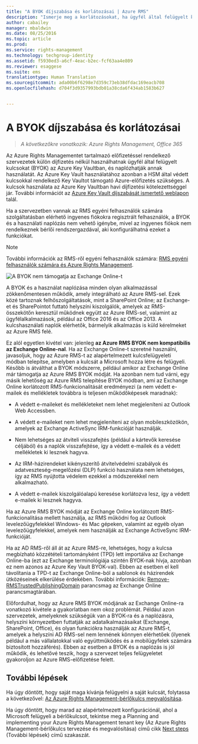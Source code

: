 ```yaml
---
title: "A BYOK díjszabása és korlátozásai | Azure RMS"
description: "Ismerje meg a korlátozásokat, ha ügyfél által felügyelt kulcsokat („bring your own key” azaz BYOK) használ az Azure RMS-szel."
author: cabailey
manager: mbaldwin
ms.date: 08/25/2016
ms.topic: article
ms.prod: 
ms.service: rights-management
ms.technology: techgroup-identity
ms.assetid: f5930ed3-a6cf-4eac-b2ec-fcf63aa4e809
ms.reviewer: esaggese
ms.suite: ems
translationtype: Human Translation
ms.sourcegitcommit: ada00b6f6298e7d359c73eb38dfdac169eacb708
ms.openlocfilehash: d704f3d9357993bdb01a38cda6f434ab1583b627


---
```


# A BYOK díjszabása és korlátozásai

>*A következőkre vonatkozik: Azure Rights Management, Office 365*


Az Azure Rights Managementet tartalmazó előfizetéssel rendelkező szervezetek külön díjfizetés nélkül használhatnak ügyfél által felügyelt kulcsokat (BYOK) az Azure Key Vaultban, és naplózhatják annak használatát. Az Azure Key Vault használatához azonban a HSM által védett kulcsokkal rendelkező Key Vaultot támogató Azure-előfizetés szükséges. A kulcsok használata az Azure Key Vaultban havi díjfizetési kötelezettséggel jár. További információt az [Azure Key Vault díjszabását ismertető weblapon](https://azure.microsoft.com/en-us/pricing/details/key-vault/) talál.

Ha a szervezetben vannak az RMS egyéni felhasználók számára szolgáltatásban elérhető ingyenes fiókokra regisztrált felhasználók, a BYOK és a használati naplózás nem vehető igénybe, mivel az ingyenes fiókok nem rendelkeznek bérlői rendszergazdával, aki konfigurálhatná ezeket a funkciókat.


> [!NOTE]
> További információk az RMS-ről egyéni felhasználók számára: [RMS egyéni felhasználók számára és Azure Rights Management](../understand-explore/rms-for-individuals.md).

![A BYOK nem támogatja az Exchange Online-t](../media/RMS_BYOK_noExchange.png)

A BYOK és a használat naplózása minden olyan alkalmazással zökkenőmentesen működik, amely integrálható az Azure RMS-sel. Ezek közé tartoznak felhőszolgáltatások, mint a SharePoint Online; az Exchange-et és SharePointot futtató helyszíni kiszolgálók, amelyek az RMS-összekötőn keresztül működnek együtt az Azure RMS-sel, valamint az ügyfélalkalmazások, például az Office 2016 és az Office 2013. A kulcshasználati naplók elérhetők, bármelyik alkalmazás is küld kérelmeket az Azure RMS felé.

Ez alól egyetlen kivétel van: jelenleg **az Azure RMS BYOK nem kompatibilis az Exchange Online-nal**. Ha az Exchange Online-t szeretné használni, javasoljuk, hogy az Azure RMS-t az alapértelmezett kulcsfelügyeleti módban telepítse, amelyben a kulcsát a Microsoft hozza létre és felügyeli. Később is átválthat a BYOK módszerre, például amikor az Exchange Online már támogatja az Azure RMS BYOK módját. Ha azonban nem tud várni, egy másik lehetőség az Azure RMS telepítése BYOK módban, ami az Exchange Online korlátozott RMS-funkcionalitását eredményezi (a nem védett e-mailek és mellékletek továbbra is teljesen működőképesek maradnak):

-   A védett e-maileket és mellékleteket nem lehet megjeleníteni az Outlook Web Accessben.

-   A védett e-maileket nem lehet megjeleníteni az olyan mobileszközökön, amelyek az Exchange ActiveSync IRM-funkcióját használják.

-   Nem lehetséges az átviteli visszafejtés (például a kártevők keresése céljából) és a naplók visszafejtése, így a védett e-mailek és a védett mellékletek ki lesznek hagyva.

-   Az IRM-házirendeket kikényszerítő átvitelvédelmi szabályok és adatveszteség-megelőzési (DLP) funkció használata nem lehetséges, így az RMS nyújtotta védelem ezekkel a módszerekkel nem alkalmazható.

-   A védett e-mailek kiszolgálóalapú keresése korlátozva lesz, így a védett e-mailek ki lesznek hagyva.

Ha az Azure RMS BYOK módját az Exchange Online korlátozott RMS-funkcionalitása mellett használja, az RMS működni fog az Outlook levelezőügyfelekkel Windows- és Mac gépeken, valamint az egyéb olyan levelezőügyfelekkel, amelyek nem használják az Exchange ActiveSync IRM-funkcióját.

Ha az AD RMS-ről áll át az Azure RMS-re, lehetséges, hogy a kulcsa megbízható közzétételi tartományként (TPD) lett importálva az Exchange Online-ba (ezt az Exchange terminológiája szintén BYOK-nak hívja, azonban ez nem azonos az Azure Key Vault BYOK-val). Ebben az esetben el kell távolítania a TPD-t az Exchange Online-ból a sablonok és házirendek ütközéseinek elkerülése érdekében. További információk: [Remove-RMSTrustedPublishingDomain](https://technet.microsoft.com/library/jj200720%28v=exchg.150%29.aspx) parancsmag az Exchange Online parancsmagtárában.

Előfordulhat, hogy az Azure RMS BYOK módjának az Exchange Online-ra vonatkozó kivétele a gyakorlatban nem okoz problémát. Például azon szervezetek, amelyeknek szükségük van a BYOK-ra és a naplózásra, helyszíni környezetben futtatják az adatalkalmazásaikat (Exchange, SharePoint, Office), és olyan funkciókra használják az Azure RMS-t, amelyek a helyszíni AD RMS-sel nem lennének könnyen elérhetőek (ilyenek például a más vállalatokkal való együttműködés és a mobilügyfelek számára biztosított hozzáférés). Ebben az esetben a BYOK és a naplózás is jól működik, és lehetővé teszik, hogy a szervezet teljes felügyeletet gyakoroljon az Azure RMS-előfizetése felett.

## További lépések

Ha úgy döntött, hogy saját maga kívánja felügyelni a saját kulcsát, folytassa a következővel: [Az Azure Rights Management-bérlőkulcs megvalósítása](plan-implement-tenant-key.md#implementing-your-azure-rights-management-tenant-key).

Ha úgy döntött, hogy marad az alapértelmezett konfigurációnál, ahol a Microsoft felügyeli a bérlőkulcsot, tekintse meg a Planning and implementing your Azure Rights Management tenant key (Az Azure Rights Management-bérlőkulcs tervezése és megvalósítása) című cikk [Next steps](plan-implement-tenant-key.md#next-steps) (További lépések) című szakaszát.




<!--HONumber=Aug16_HO4-->


